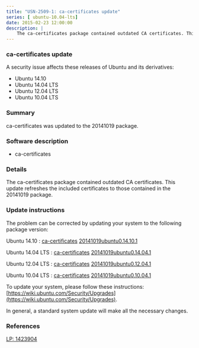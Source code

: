 ```yaml
---
title: "USN-2509-1: ca-certificates update"
series: [ ubuntu-10.04-lts]
date: 2015-02-23 12:00:00
description: |
    The ca-certificates package contained outdated CA certificates. This update refreshes the included certificates to those contained in the 20141019 package. 
--- 
```

 
### ca-certificates update

A security issue affects these releases of Ubuntu and its derivatives:

* Ubuntu 14.10
* Ubuntu 14.04 LTS
* Ubuntu 12.04 LTS
* Ubuntu 10.04 LTS

### Summary

ca-certificates was updated to the 20141019 package. 

### Software description

* ca-certificates 

### Details

The ca-certificates package contained outdated CA certificates. This update refreshes the included certificates to those contained in the 20141019 package. 

### Update instructions

The problem can be corrected by updating your system to the following package version:

Ubuntu 14.10
 : [ca-certificates](https://launchpad.net/ubuntu/+source/ca-certificates) <span> [20141019ubuntu0.14.10.1](https://launchpad.net/ubuntu/+source/ca-certificates/20141019ubuntu0.14.10.1) </span> 

Ubuntu 14.04 LTS
 : [ca-certificates](https://launchpad.net/ubuntu/+source/ca-certificates) <span> [20141019ubuntu0.14.04.1](https://launchpad.net/ubuntu/+source/ca-certificates/20141019ubuntu0.14.04.1) </span> 

Ubuntu 12.04 LTS
 : [ca-certificates](https://launchpad.net/ubuntu/+source/ca-certificates) <span> [20141019ubuntu0.12.04.1](https://launchpad.net/ubuntu/+source/ca-certificates/20141019ubuntu0.12.04.1) </span> 

Ubuntu 10.04 LTS
 : [ca-certificates](https://launchpad.net/ubuntu/+source/ca-certificates) <span> [20141019ubuntu0.10.04.1](https://launchpad.net/ubuntu/+source/ca-certificates/20141019ubuntu0.10.04.1) </span> 

To update your system, please follow these instructions: [https://wiki.ubuntu.com/Security/Upgrades](https://wiki.ubuntu.com/Security/Upgrades).

In general, a standard system update will make all the necessary changes. 

### References

 [LP: 1423904](https://launchpad.net/bugs/1423904)
 
